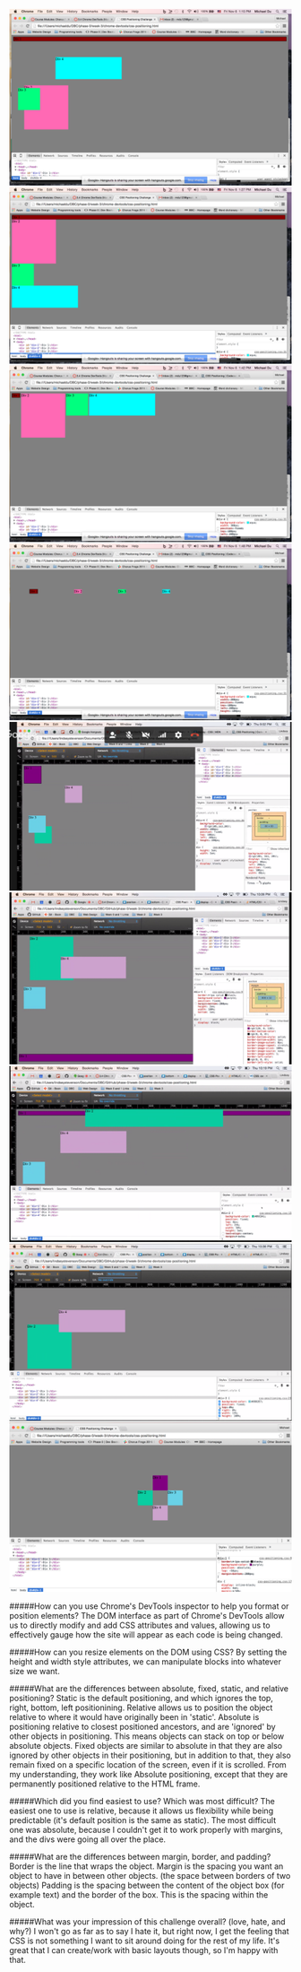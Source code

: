 ![1](imgs/1.png "1")
![2](imgs/2.png "2")
![3](imgs/3.png "3")
![4](imgs/4.png "4")
![5](imgs/5.png "5")
![6](imgs/6.png "6")
![7](imgs/7.png "7")
![8](imgs/8.png "8")
![9](imgs/9.png "9")

#####How can you use Chrome's DevTools inspector to help you format or position elements?
The DOM interface as part of Chrome's DevTools allow us to directly modify and add CSS attributes and values, allowing us to effectively gauge how the site will appear as each code is being changed.

#####How can you resize elements on the DOM using CSS?
By setting the height and width style attributes, we can manipulate blocks into whatever size we want.

#####What are the differences between absolute, fixed, static, and relative positioning?
Static is the default positioning, and which ignores the top, right, bottom, left positionining.
Relative allows us to position the object relative to where it would have originally been in 'static'.
Absolute is positioning relative to closest positioned ancestors, and are 'ignored' by other objects in positioning. This means objects can stack on top or below absolute objects.
Fixed objects are similar to absolute in that they are also ignored by other objects in their positioning, but in addition to that, they also remain fixed on a specific location of the screen, even if it is scrolled. From my understanding, they work like Absolute positioning, except that they are permanently positioned relative to the HTML frame.

#####Which did you find easiest to use? Which was most difficult?
The easiest one to use is relative, because it allows us flexibility while being predictable (it's default position is the same as static). The most difficult one was absolute, because I couldn't get it to work properly with margins, and the divs were going all over the place.

#####What are the differences between margin, border, and padding?
Border is the line that wraps the object.
Margin is the spacing you want an object to have in between other objects. (the space between borders of two objects)
Padding is the spacing between the content of the object box (for example text) and the border of the box. This is the spacing within the object.

#####What was your impression of this challenge overall? (love, hate, and why?)
I won't go as far as to say I hate it, but right now, I get the feeling that CSS is not something I want to sit around doing for the rest of my life. It's great that I can create/work with basic layouts though, so I'm happy with that.